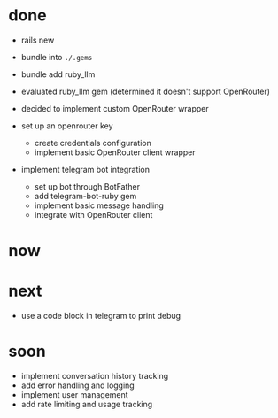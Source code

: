 # done
* rails new
* bundle into `./.gems`
* bundle add ruby_llm
* evaluated ruby_llm gem (determined it doesn't support OpenRouter)
* decided to implement custom OpenRouter wrapper

* set up an openrouter key
  * create credentials configuration
  * implement basic OpenRouter client wrapper

* implement telegram bot integration
  * set up bot through BotFather
  * add telegram-bot-ruby gem
  * implement basic message handling
  * integrate with OpenRouter client

# now
# next
* use a code block in telegram to print debug

# soon
* implement conversation history tracking
* add error handling and logging
* implement user management
* add rate limiting and usage tracking